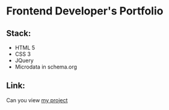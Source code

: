 # Frontend Developer's Portfolio

## Stack:
- HTML 5
- CSS 3
- JQuery
- Microdata in schema.org

## Link:
Can you view [my project](https://fedorevgenievich.github.io/Createx/)